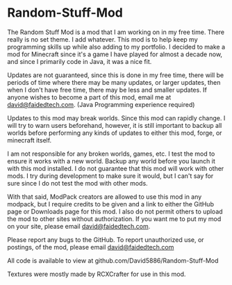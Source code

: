 # Random-Stuff-Mod

The Random Stuff Mod is a mod that I am working on in my free time. There really is no set theme. I add whatever.
This mod is to help keep my programming skills up while also adding to my portfolio. 
I decided to make a mod for Minecraft since it's a game I have played for almost a decade now, and since I primarily code in Java, it was
a nice fit.

Updates are not guaranteed, since this is done in my free time, there will be periods of time where there may be many updates, or
larger updates, then when I don't have free time, there may be less and smaller updates. If anyone wishes to become a part of this mod,
email me at david@faidedtech.com. (Java Programming experience required)

Updates to this mod may break worlds. Since this mod can rapidly change. I will try to warn users beforehand, however, it is still
important to backup all worlds before performing any kinds of updates to either this mod, forge, or minecraft itself.

I am not responsible for any broken worlds, games, etc. I test the mod to ensure it works with a new world.
Backup any world before you launch it with this mod installed. 
I do not guarantee that this mod will work with other mods. I try during development to make sure it would, but I can't say for sure
since I do not test the mod with other mods. 

With that said, ModPack creators are allowed to use this mod in any modpack, but I require credits to be given and a link to either the
GitHub page or Downloads page for this mod.
I also do not permit others to upload the mod to other sites without authorization. If you want me to put my mod on your site, please email
david@faidedtech.com. 

Please report any bugs to the GitHub. To report unauthorized use, or postings, of the mod, please email david@faidedtech.com

All code is available to view at github.com/David5886/Random-Stuff-Mod

Textures were mostly made by RCXCrafter for use in this mod.
